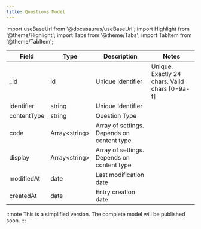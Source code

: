 ```yaml
---
title: Questions Model
---
```

import useBaseUrl from '@docusaurus/useBaseUrl'; 
import Highlight from '@theme/Highlight';
import Tabs from '@theme/Tabs';
import TabItem from '@theme/TabItem';


| Field | Type | Description | Notes |
| ----  | ---- | ----------- | ----  |
| _id   | id   | Unique Identifier   | Unique. Exactly 24 chars. Valid chars [0-9a-f] |
| identifier | string | Unique Identifier | 
| contentType | string | Question Type
| code | Array<string\> | Array of settings. Depends on content type
| display | Array<string\> | Array of settings. Depends on content type
| modifiedAt | date | Last modification date
| createdAt | date | Entry creation date

:::note 
This is a simplified version. The complete model will be published soon.
:::